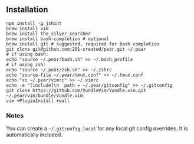 ## Installation

```
npm install -g jshint
brew install vim
brew install the_silver_searcher
brew install bash-completion # optional
brew install git # suggested, required for bash completion
git clone git@github.com:201-created/pear.git ~/.pear
# if using bash:
echo "source ~/.pear/bash.sh" >> ~/.bash_profile
# if using zsh:
echo "source ~/.pear/zsh.sh" >> ~/.zshrc
echo "source-file ~/.pear/tmux.conf" >> ~/.tmux.conf
echo "so ~/.pear/vimrc" >> ~/.vimrc
echo -e "[include]\n  path = ~/.pear/gitconfig" >> ~/.gitconfig
git clone https://github.com/VundleVim/Vundle.vim.git ~/.pear/vim/bundle/Vundle.vim
vim +PluginInstall +qall
```

### Notes

You can create a `~/.gitconfig.local` for any local git config overrides. It
is automatically included.
